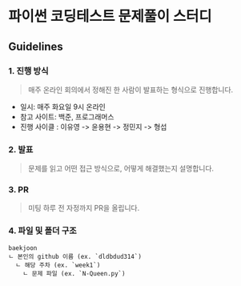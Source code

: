 # 파이썬 코딩테스트 문제풀이 스터디

## Guidelines

### 1. 진행 방식

> 매주 온라인 회의에서 정해진 한 사람이 발표하는 형식으로 진행합니다.

- 일시: 매주 화요일 9시 온라인
- 참고 사이트: 백준, 프로그래머스
- 진행 사이클 : 이유영 -> 윤용현 -> 정민지 -> 형섭

### 2. 발표

> 문제를 읽고 어떤 접근 방식으로, 어떻게 해결했는지 설명합니다.

### 3. PR

> 미팅 하루 전 자정까지 PR을 올립니다.

### 4. 파일 및 폴더 구조

````
baekjoon
ㄴ 본인의 github 이름 (ex. `dldbdud314`)
  ㄴ 해당 주차 (ex. `week1`)
    ㄴ 문제 파일 (ex. `N-Queen.py`)
````
